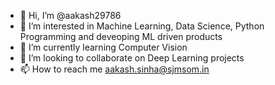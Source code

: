 - 👋 Hi, I’m @aakash29786
- 👀 I’m interested in Machine Learning, Data Science, Python Programming and deveoping ML driven products
- 🌱 I’m currently learning Computer Vision 
- 💞️ I’m looking to collaborate on Deep Learning projects
- 📫 How to reach me aakash.sinha@sjmsom.in

<!---
aakash29786/aakash29786 is a ✨ special ✨ repository because its `README.md` (this file) appears on your GitHub profile.
You can click the Preview link to take a look at your changes.
--->
